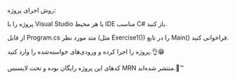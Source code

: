 روش اجرای پروژه:

پروژه را با Visual Studio یا هر محیط IDE مناسب C# باز کنید.

از فایل Program.cs متد مورد نظر (مثل Exercise1()) را در تابع Main() فراخوانی کنید.

پروژه را اجرا کرده و ورودی‌های خواسته‌شده را وارد کنید.👌😁


کدهای این پروژه رایگان بوده و تحت لایسنس MRN منتشر شده‌اند.🥂™️

